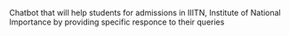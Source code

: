 Chatbot that will help students for admissions in IIITN, Institute of National Importance by providing specific responce to their queries 
